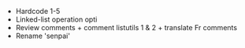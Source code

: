 * Hardcode 1-5
* Linked-list operation opti
* Review comments + comment listutils 1 & 2 + translate Fr comments
* Rename 'senpai'
